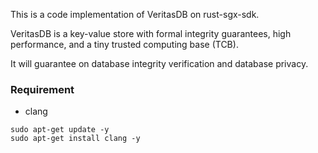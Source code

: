 
This is a code implementation of VeritasDB on rust-sgx-sdk.

VeritasDB is a key-value store with formal integrity guarantees, high performance, and a tiny trusted computing base (TCB).

It will guarantee on database integrity verification and database privacy.

### Requirement
- clang
```
sudo apt-get update -y
sudo apt-get install clang -y
```